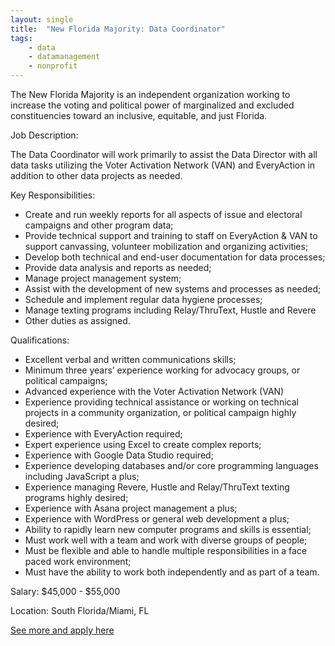 ```yaml
---
layout: single
title:  "New Florida Majority: Data Coordinator"
tags: 
    - data
    - datamanagement
    - nonprofit
---
```


The New Florida Majority is an independent organization working to increase the voting and political power of marginalized and excluded constituencies toward an inclusive, equitable, and just Florida.


Job Description:

The Data Coordinator will work primarily to assist the Data Director with all data tasks utilizing the Voter Activation Network (VAN) and EveryAction in addition to other data projects as needed.


Key Responsibilities:
* Create and run weekly reports for all aspects of issue and electoral campaigns and other program data;
* Provide technical support and training to staff on EveryAction & VAN to support canvassing, volunteer mobilization and organizing activities;
* Develop both technical and end-user documentation for data processes;
* Provide data analysis and reports as needed;
* Manage project management system;
* Assist with the development of new systems and processes as needed;
* Schedule and implement regular data hygiene processes;
* Manage texting programs including Relay/ThruText, Hustle and Revere
* Other duties as assigned.

Qualifications:
* Excellent verbal and written communications skills;
* Minimum three years’ experience working for advocacy groups, or political campaigns;
* Advanced experience with the Voter Activation Network (VAN)
* Experience providing technical assistance or working on technical projects in a community organization, or political campaign highly desired;
* Experience with EveryAction required;
* Expert experience using Excel to create complex reports;
* Experience with Google Data Studio required;
* Experience developing databases and/or core programming languages including JavaScript a plus;
* Experience managing Revere, Hustle and Relay/ThruText texting programs highly desired;
* Experience with Asana project management a plus;
* Experience with WordPress or general web development a plus;
* Ability to rapidly learn new computer programs and skills is essential;
* Must work well with a team and work with diverse groups of people;
* Must be flexible and able to handle multiple responsibilities in a face paced work environment;
* Must have the ability to work both independently and as part of a team.


Salary: $45,000 - $55,000

Location: South Florida/Miami, FL


[See more and apply here](https://newfloridamajority.org/datacoordinator/)
